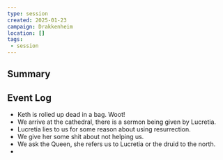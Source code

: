 ```yaml
---
type: session
created: 2025-01-23
campaign: Drakkenheim
location: []
tags:
 - session
---
```



## Summary

## Event Log

- Keth is rolled up dead in a bag. Woot!
- We arrive at the cathedral, there is a sermon being given by Lucretia.
- Lucretia lies to us for some reason about using resurrection.
- We give her some shit about not helping us.
- We ask the Queen, she refers us to Lucretia or the druid to the north.
- 

